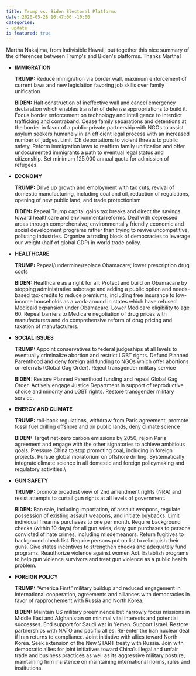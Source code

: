 ```yaml
---
title: Trump vs. Biden Electoral Platforms
date: 2020-05-28 16:47:00 -10:00
categories:
- update
is featured: true
---
```


Martha Nakajima, from Indivisible Hawaii, put together this nice summary of the differences between Trump's and Biden's platforms. Thanks Martha!

* **IMMIGRATION**

  **TRUMP:** Reduce immigration via border wall, maximum enforcement of current laws and new legislation favoring job skills over family unification

  **BIDEN:** Halt construction of ineffective wall and cancel emergency declaration which enables transfer of defense appropriations to build it. Focus border enforcement on technology and intelligence to interdict trafficking and contraband. Cease family separations and detentions at the border in favor of a public-private partnership with NGOs to assist asylum seekers humanely in an efficient legal process with an increased number of judges. Limit ICE deportations to violent threats to public safety. Reform immigration laws to reaffirm family unification and offer undocumented immigrants a path to eventual legal status and citizenship. Set minimum 125,000 annual quota for admission of refugees.


* **ECONOMY**

  **TRUMP:** Drive up growth and employment with tax cuts, revival of domestic manufacturing, including coal and oil, reduction of regulations, opening of new public land, and trade protectionism

  **BIDEN:** Repeal Trump capital gains tax breaks and direct the savings toward healthcare and environmental reforms. Deal with depressed areas through comprehensive, environmentally friendly economic and social development programs rather than trying to revive uncompetitive, polluting industries. Organize a trading block of democracies to leverage our weight (half of global GDP) in world trade policy.


* **HEALTHCARE**

  **TRUMP:** Repeal/undermine/replace Obamacare; lower prescription drug costs

  **BIDEN:** Healthcare as a right for all. Protect and build on Obamacare by stopping administrative sabotage and adding a public option and needs-based tax-credits to reduce premiums, including free insurance to low-income households as a work-around in states which have refused Medicaid expansion under Obamacare. Lower Medicare eligibility to age 60. Repeal barriers to Medicare negotiation of drug prices with manufacturers and do comprehensive reform of drug pricing and taxation of manufacturers.


* **SOCIAL ISSUES**

  **TRUMP:** Appoint conservatives to federal judgeships at all levels to eventually criminalize abortion and restrict LGBT rights. Defund Planned Parenthood and deny foreign aid funding to NGOs which offer abortions or referrals (Global Gag Order). Reject transgender military service

  **BIDEN:** Restore Planned Parenthood funding and repeal Global Gag Order. Actively engage Justice Department in support of reproductive choice and minority and LGBT rights. Restore transgender military service.


* **ENERGY AND CLIMATE**

  **TRUMP:** roll-back regulations, withdraw from Paris agreement, promote fossil fuel drilling offshore and on public lands, deny climate science

  **BIDEN:** Target net-zero carbon emissions by 2050, rejoin Paris agreement and engage with the other signatories to achieve ambitious goals. Pressure China to stop promoting coal, including in foreign projects. Pursue global moratorium on offshore drilling. Systematically integrate climate science in all domestic and foreign policymaking and regulatory activities.\

* **GUN SAFETY**

  **TRUMP:** promote broadest view of 2nd amendment rights (NRA) and resist attempts to curtail gun rights at all levels of government.

  **BIDEN:** Ban sale, including importation, of assault weapons, regulate possession of existing assault weapons, and initiate buybacks. Limit individual firearms purchases to one per month. Require background checks (within 10 days) for all gun sales, deny gun purchases to persons convicted of hate crimes, including misdemeanors. Return fugitives to background check list. Require persons put on list to relinquish their guns. Give states incentives to strengthen checks and adequately fund programs. Reauthorize violence against women Act. Establish programs to help gun violence survivors and treat gun violence as a public health problem.


* **FOREIGN POLICY**

  **TRUMP:** “America First” military buildup and reduced engagement in international cooperation, agreements and alliances with democracies in favor of rapprochement with Russia and North Korea.

  **BIDEN:** Maintain US military preeminence but narrowly focus missions in Middle East and Afghanistan on minimal vital interests and potential successes. End support for Saudi war in Yemen. Support Israel. Restore partnerships with NATO and pacific allies. Re-enter the Iran nuclear deal if Iran returns to compliance. Joint initiative with allies toward North Korea. Seek extension of the New START treaty with Russia. Join with democratic allies for joint initiatives toward China’s illegal and unfair trade and business practices as well as its aggressive military posture, maintaining firm insistence on maintaining international norms, rules and institutions.
